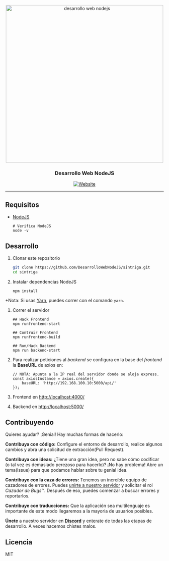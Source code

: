 <p align="center">
  <a href="https://desarrollowebnodejs.github.io/">
    <img alt="desarrollo web nodejs" src="https://img9.uploadhouse.com/fileuploads/26959/2695971975bcaa663cd5794358e8f1643840cca6.jpeg" width="500">
  </a>
</p>

<p align="center">
	<h3 align="center">Desarrollo Web NodeJS</h3>
</p>

<p align="center">
  <a href="https://desarrollowebnodejs.github.io"><img alt="Website" src="https://img.shields.io/website-up-down-green-red/http/shields.io.svg"></a>
</p>


---


## Requisitos

- [NodeJS](https://nodejs.org/es/) 

	```
	# Verifica NodeJS
	node -v
	```

## Desarrollo

1.  Clonar este repositorio

	```bash
	git clone https://github.com/DesarrolloWebNodeJS/sintriga.git
	cd sintriga
	```

1.  Instalar dependencias NodeJS

	```
	npm install
	```
+Nota: Si usas [Yarn](https://yarnpkg.com/), puedes correr con el comando `yarn`.


1. Correr el servidor

	```
	## Hack Frontend
	npm runfrontend-start

	## Contruir Frontend
	npm runfrontend-build

	## Run/Hack Backend
	npm run backend-start

	```

1. Para realizar peticiones al *backend* se configura en la base del *frontend* la **BaseURL** de axios en:
	```
	// NOTA: Apunta a la IP real del servidor donde se aloja express.
	const axiosInstance = axios.create({
		baseURL: 'http://192.168.100.10:5000/api/'
	});
	```
1. Frontend en [http://localhost:4000/](http://localhost:4000/)
1. Backend en [http://localhost:5000/](http://localhost:5000/)

## Contribuyendo 
Quieres ayudar? ¡Genial! Hay muchas formas de hacerlo:

**Contribuya con código:** Configure el entorno de desarrollo, realice algunos cambios y abra una solicitud de extracción(Pull Request). 

**Contribuya con ideas:** ¿Tiene una gran idea, pero no sabe cómo codificar (o tal vez es demasiado perezoso para hacerlo)? ¡No hay problema! Abre un tema(Issue) para que podamos hablar sobre tu genial idea.

**Contribuye con la caza de errores:** Tenemos un increíble equipo de cazadores de errores. Puedes [unirte a nuestro servidor](https://discord.gg/YmgErgv) y solicitar el rol *Cazador de Bugs*™. Después de eso, puedes comenzar a buscar errores y reportarlos.

**Contribuye con traducciones:** Que la aplicación sea multilenguaje es importante de este modo llegaremos a la mayoria de usuarios posibles.

**Únete** a nuestro servidor en **[Discord](https://discord.gg/YmgErgv)** y enterate de todas las etapas de desarrollo. A veces hacemos chistes malos.

## Licencia

MIT

